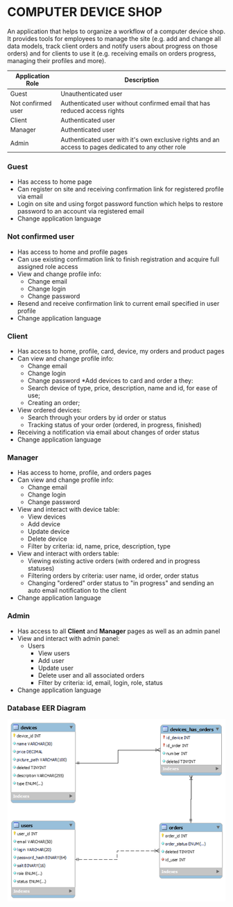 # COMPUTER DEVICE SHOP #
An application that helps to organize a workflow of a computer device shop. It provides tools for employees to manage the
site (e.g. add and change all data models, track client orders and notify users about progress on those orders)
and for clients to use it (e.g. receiving emails on orders progress, managing
their profiles and more).

Application Role | Description
--- | ---
Guest | Unauthenticated user
Not confirmed user | Authenticated user without confirmed email that has reduced access rights
Client | Authenticated user
Manager | Authenticated user
Admin | Authenticated user with it's own exclusive rights and an access to pages dedicated to any other role

### Guest ###
* Has access to home page
* Can register on site and receiving confirmation link for registered profile via email
* Login on site and using forgot password function which helps to restore password to an account via registered email
* Change application language

### Not confirmed user ###
* Has access to home and profile pages
* Can use existing confirmation link to finish registration and acquire full assigned role access
* View and change profile info:
    * Change email
    * Change login
    * Change password
* Resend and receive confirmation link to current email specified in user profile
* Change application language


### Client ###
* Has access to home, profile, card, device, my orders and product pages
* Can view and change profile info:
    * Change email
    * Change login
    * Change password
*Add devices to card and order a they:
    * Search device of type, price, description, name and id,  for ease of use;
    * Creating an order;
* View ordered devices:
    * Search through your orders by id order or status
    * Tracking status of your order (ordered, in progress, finished)
* Receiving a notification via email about changes of order status
* Change application language

### Manager ###
* Has access to home, profile, and orders pages
* Can view and change profile info:
    * Change email
    * Change login
    * Change password
* View and interact with device table:
    * View devices
    * Add device
    * Update device
    * Delete device
    * Filter by criteria: id, name, price, description, type
* View and interact with orders table:
    * Viewing existing active orders (with ordered and in progress statuses)
    * Filtering orders by criteria: user name, id order, order status
    * Changing "ordered" order status to "in progress" and sending an auto email notification to the client
* Change application language

### Admin ###
* Has access to all **Client** and **Manager** pages as well as an admin panel
* View and interact with admin panel:
    * Users
        * View users
        * Add user
        * Update user
        * Delete user and all associated orders
        * Filter by criteria: id, email, login, role, status
* Change application language

### Database EER Diagram ###
![Database scheme](https://github.com/Philip287/storeFinal/blob/master/schema/schema.png)
